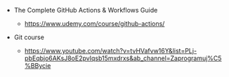 
- The Complete GitHub Actions & Workflows Guide
    - https://www.udemy.com/course/github-actions/
    
- Git course
  - https://www.youtube.com/watch?v=tvHVafvw16Y&list=PLj-pbEqbjo6AKsJ8oE2pvIqsb15mxdrxs&ab_channel=Zaprogramuj%C5%BBycie
